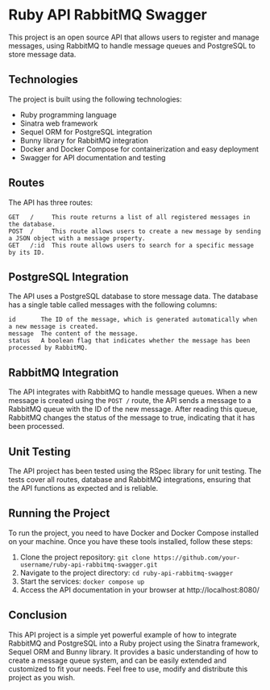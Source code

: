 # Ruby API RabbitMQ Swagger

This project is an open source API that allows users to register and manage messages, using RabbitMQ to handle message queues and PostgreSQL to store message data.

## Technologies

The project is built using the following technologies:

- Ruby programming language
- Sinatra web framework
- Sequel ORM for PostgreSQL integration
- Bunny library for RabbitMQ integration
- Docker and Docker Compose for containerization and easy deployment
- Swagger for API documentation and testing

## Routes

The API has three routes:

    GET   /     This route returns a list of all registered messages in the database.
    POST  /     This route allows users to create a new message by sending a JSON object with a message property.
    GET   /:id  This route allows users to search for a specific message by its ID.

## PostgreSQL Integration

The API uses a PostgreSQL database to store message data. The database has a single table called messages with the following columns:

    id       The ID of the message, which is generated automatically when a new message is created.
    message  The content of the message.
    status   A boolean flag that indicates whether the message has been processed by RabbitMQ.

## RabbitMQ Integration

The API integrates with RabbitMQ to handle message queues. When a new message is created using the `POST /` route, the API sends a message to a RabbitMQ queue with the ID of the new message. After reading this queue, RabbitMQ changes the status of the message to true, indicating that it has been processed.

## Unit Testing

The API project has been tested using the RSpec library for unit testing. The tests cover all routes, database and RabbitMQ integrations, ensuring that the API functions as expected and is reliable.

## Running the Project

To run the project, you need to have Docker and Docker Compose installed on your machine. Once you have these tools installed, follow these steps:

1. Clone the project repository: `git clone https://github.com/your-username/ruby-api-rabbitmq-swagger.git`
2. Navigate to the project directory: `cd ruby-api-rabbitmq-swagger`
3. Start the services: `docker compose up`
4. Access the API documentation in your browser at http://localhost:8080/

## Conclusion

This API project is a simple yet powerful example of how to integrate RabbitMQ and PostgreSQL into a Ruby project using the Sinatra framework, Sequel ORM and Bunny library. It provides a basic understanding of how to create a message queue system, and can be easily extended and customized to fit your needs. Feel free to use, modify and distribute this project as you wish.
